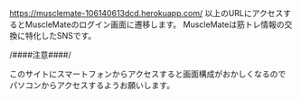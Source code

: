 https://musclemate-106140613dcd.herokuapp.com/
以上のURLにアクセスするとMuscleMateのログイン画面に遷移します。
MuscleMateは筋トレ情報の交換に特化したSNSです。

/####注意####/ 

このサイトにスマートフォンからアクセスすると画面構成がおかしくなるので
パソコンからアクセスするようお願いします。
